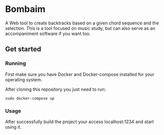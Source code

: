 # Bombaim
A Web tool to create backtracks based on a given chord sequence and the selection. This is a tool focused on music study, but can also serve as an accompaniment software if you want too.

## Get started

### Running
First make sure you have Docker and Docker-compose installed for your operating system.

After cloning this repository you just need to run:

```
sudo docker-compose up
```

### Usage

After successfully build the project your access localhost:1234 and start using it.



